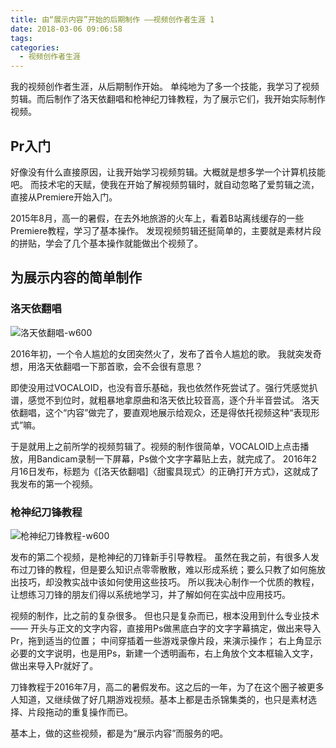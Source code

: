 ```yaml
---
title: 由“展示内容”开始的后期制作 ——视频创作者生涯 1
date: 2018-03-06 09:06:58
tags: 
categories:
  - 视频创作者生涯
---
```


我的视频创作者生涯，从后期制作开始。
单纯地为了多一个技能，我学习了视频剪辑。而后制作了洛天依翻唱和枪神纪刀锋教程，为了展示它们，我开始实际制作视频。

## Pr入门

好像没有什么直接原因，让我开始学习视频剪辑。大概就是想多学一个计算机技能吧。
而技术宅的天赋，使我在开始了解视频剪辑时，就自动忽略了爱剪辑之流，直接从Premiere开始入门。

2015年8月，高一的暑假，在去外地旅游的火车上，看着B站离线缓存的一些Premiere教程，学习了基本操作。
发现视频剪辑还挺简单的，主要就是素材片段的拼贴，学会了几个基本操作就能做出个视频了。

## 为展示内容的简单制作

### 洛天依翻唱

![洛天依翻唱-w600](洛天依翻唱.jpg)

2016年初，一个令人尴尬的女团突然火了，发布了首令人尴尬的歌。
我就突发奇想，用洛天依翻唱一下那首歌，会不会很有意思？

即使没用过VOCALOID，也没有音乐基础，我也依然作死尝试了。强行凭感觉扒谱，感觉不到位时，就粗暴地拿原曲和洛天依比较音高，逐个升半音尝试。
洛天依翻唱，这个“内容”做完了，要直观地展示给观众，还是得依托视频这种“表现形式”嘛。

于是就用上之前所学的视频剪辑了。视频的制作很简单，VOCALOID上点击播放，用Bandicam录制一下屏幕，Ps做个文字字幕贴上去，就完成了。
2016年2月16日发布，标题为《[洛天依翻唱]〈甜蜜具现式〉的正确打开方式》，这就成了我发布的第一个视频。

### 枪神纪刀锋教程

![枪神纪刀锋教程-w600](枪神纪刀锋教程.jpg)

发布的第二个视频，是枪神纪的刀锋新手引导教程。
虽然在我之前，有很多人发布过刀锋的教程，但是要么知识点零零散散，难以形成系统；要么只教了如何施放出技巧，却没教实战中该如何使用这些技巧。
所以我决心制作一个优质的教程，让想练习刀锋的朋友们得以系统地学习，并了解如何在实战中应用技巧。

视频的制作，比之前的复杂很多。
但也只是复杂而已，根本没用到什么专业技术——
开头与正文的文字内容，直接用Ps做黑底白字的文字字幕搞定，做出来导入Pr，拖到适当的位置；
中间穿插着一些游戏录像片段，来演示操作；
右上角显示必要的文字说明，也是用Ps，新建一个透明画布，右上角放个文本框输入文字，做出来导入Pr就好了。

刀锋教程于2016年7月，高二的暑假发布。这之后的一年，为了在这个圈子被更多人知道，又继续做了好几期游戏视频。基本上都是击杀锦集类的，也只是素材选择、片段拖动的重复操作而已。

基本上，做的这些视频，都是为“展示内容”而服务的吧。

